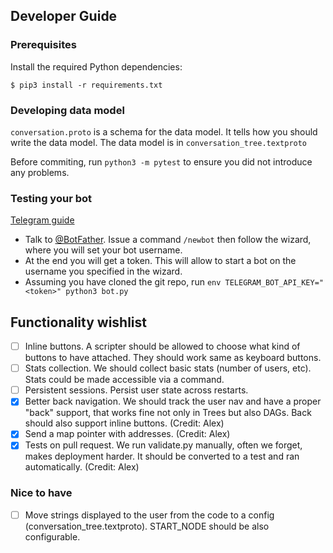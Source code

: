 ## Developer Guide
### Prerequisites

Install the required Python dependencies:

```
$ pip3 install -r requirements.txt
```

### Developing data model

`conversation.proto` is a schema for the data model. It tells how you should write the data model.
The data model is in `conversation_tree.textproto`

Before commiting, run `python3 -m pytest` to ensure you did not introduce any problems.

### Testing your bot

[Telegram guide](https://core.telegram.org/bots#3-how-do-i-create-a-bot)

- Talk to [@BotFather](http://t.me/BotFather). Issue a command `/newbot` then follow the wizard, where you will set your bot username.
- At the end you will get a token. This will allow to start a bot on the username you specified in the wizard.
- Assuming you have cloned the git repo, run `env TELEGRAM_BOT_API_KEY="<token>" python3 bot.py`

## Functionality wishlist

- [ ] Inline buttons. A scripter should be allowed to choose what kind of buttons to have attached. They should work same as keyboard buttons.
- [ ] Stats collection. We should collect basic stats (number of users, etc). Stats could be made accessible via a command.
- [ ] Persistent sessions. Persist user state across restarts.
- [x] Better back navigation. We should track the user nav and have a proper "back" support, that works fine not only in Trees but also DAGs. Back should also support inline buttons. (Credit: Alex)
- [x] Send a map pointer with addresses. (Credit: Alex)
- [x] Tests on pull request. We run validate.py manually, often we forget, makes deployment harder. It should be converted to a test and ran automatically. (Credit: Alex)

### Nice to have

- [ ] Move strings displayed to the user from the code to a config (conversation_tree.textproto). START_NODE should be also configurable.